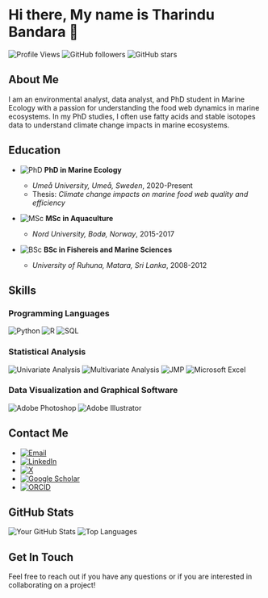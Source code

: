 # Hi there, My name is Tharindu Bandara 👋

![Profile Views](https://komarev.com/ghpvc/?username=yourusername&color=blue)
![GitHub followers](https://img.shields.io/github/followers/yourusername?label=Follow&style=social)
![GitHub stars](https://img.shields.io/github/stars/yourusername?style=social)

## About Me

I am an environmental analyst, data analyst, and PhD student in Marine Ecology with a passion for understanding the food web dynamics in marine ecosystems. In my PhD studies, I often use fatty acids and stable isotopes data to understand climate change impacts in marine ecosystems. 

## Education

- ![PhD](https://img.shields.io/badge/-PhD-4B0082?style=flat-square&logo=graduation-cap&logoColor=white) **PhD in Marine Ecology**
  - *Umeå University, Umeå, Sweden*, 2020-Present
  - Thesis: *Climate change impacts on marine food web quality and efficiency*

- ![MSc](https://img.shields.io/badge/-MSc-8A2BE2?style=flat-square&logo=graduation-cap&logoColor=white) **MSc in Aquaculture**
  - *Nord University, Bodø, Norway*, 2015-2017

- ![BSc](https://img.shields.io/badge/-BSc-1E90FF?style=flat-square&logo=graduation-cap&logoColor=white) **BSc in Fishereis and Marine Sciences**
  - *University of Ruhuna, Matara, Sri Lanka*, 2008-2012
    
## Skills

### Programming Languages
![Python](https://img.shields.io/badge/-Python-3776AB?style=flat-square&logo=python&logoColor=white)
![R](https://img.shields.io/badge/-R-276DC3?style=flat-square&logo=r&logoColor=white)
![SQL](https://img.shields.io/badge/-SQL-4479A1?style=flat-square&logo=postgresql&logoColor=white)

### Statistical Analysis
![Univariate Analysis](https://img.shields.io/badge/-Univariate_Analysis-4CAF50?style=flat-square)
![Multivariate Analysis](https://img.shields.io/badge/-Multivariate_Analysis-4CAF50?style=flat-square)
![JMP](https://img.shields.io/badge/-JMP-007DB8?style=flat-square&logo=jmp&logoColor=white)
![Microsoft Excel](https://img.shields.io/badge/-Microsoft_Excel-217346?style=flat-square&logo=microsoft-excel&logoColor=white)

### Data Visualization and Graphical Software
![Adobe Photoshop](https://img.shields.io/badge/-Adobe_Photoshop-31A8FF?style=flat-square&logo=adobe-photoshop&logoColor=white)
![Adobe Illustrator](https://img.shields.io/badge/-Adobe_Illustrator-FF9A00?style=flat-square&logo=adobe-illustrator&logoColor=white)


## Contact Me

- [![Email](https://img.shields.io/badge/-Email-D14836?style=flat-square&logo=gmail&logoColor=white)](mailto:tharinduacademia@hotmail.com)
- [![LinkedIn](https://img.shields.io/badge/-LinkedIn-0077B5?style=flat-square&logo=linkedin&logoColor=white)](https://www.linkedin.com/in/tharindu-bandara-9aa58b44)
- [![X](https://img.shields.io/badge/-X-1DA1F2?style=flat-square&logo=twitter&logoColor=white)](https://mobile.twitter.com/tharinduTW)
- [![Google Scholar](https://img.shields.io/badge/-Google_Scholar-4285F4?style=flat-square&logo=google-scholar&logoColor=white)](https://scholar.google.com/citations?user=cSsynJcAAAAJ&hl=en)
- [![ORCID](https://img.shields.io/badge/-ORCID-A6CE39?style=flat-square&logo=orcid&logoColor=white)](https://orcid.org/0000-0002-7211-6374)

## GitHub Stats

![Your GitHub Stats](https://github-readme-stats.vercel.app/api?username=yourusername&show_icons=true&hide=stars)
![Top Languages](https://github-readme-stats.vercel.app/api/top-langs/?username=yourusername&layout=compact)

## Get In Touch

Feel free to reach out if you have any questions or if you are interested in collaborating on a project!

